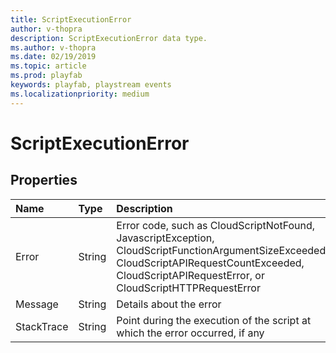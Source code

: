 ```yaml
---
title: ScriptExecutionError
author: v-thopra
description: ScriptExecutionError data type.
ms.author: v-thopra
ms.date: 02/19/2019
ms.topic: article
ms.prod: playfab
keywords: playfab, playstream events
ms.localizationpriority: medium
---
```


# ScriptExecutionError

## Properties

|Name|Type|Description|
| :--------------------|:-------------------|:----------------------|
|Error|String|Error code, such as CloudScriptNotFound, JavascriptException, CloudScriptFunctionArgumentSizeExceeded, CloudScriptAPIRequestCountExceeded, CloudScriptAPIRequestError, or CloudScriptHTTPRequestError|
|Message|String|Details about the error|
|StackTrace|String|Point during the execution of the script at which the error occurred, if any|
